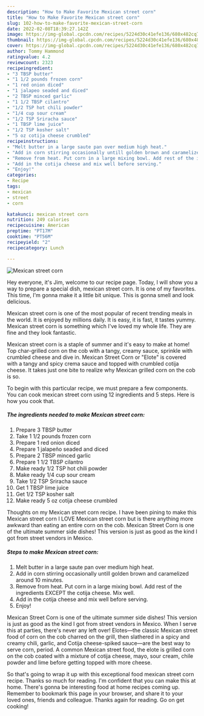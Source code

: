 ```yaml
---
description: "How to Make Favorite Mexican street corn"
title: "How to Make Favorite Mexican street corn"
slug: 102-how-to-make-favorite-mexican-street-corn
date: 2022-02-08T18:39:27.142Z
image: https://img-global.cpcdn.com/recipes/5224d30c41efe136/680x482cq70/mexican-street-corn-recipe-main-photo.jpg
thumbnail: https://img-global.cpcdn.com/recipes/5224d30c41efe136/680x482cq70/mexican-street-corn-recipe-main-photo.jpg
cover: https://img-global.cpcdn.com/recipes/5224d30c41efe136/680x482cq70/mexican-street-corn-recipe-main-photo.jpg
author: Tommy Hammond
ratingvalue: 4.2
reviewcount: 2323
recipeingredient:
- "3 TBSP butter"
- "1 1/2 pounds frozen corn"
- "1 red onion diced"
- "1 jalapeo seaded and diced"
- "2 TBSP minced garlic"
- "1 1/2 TBSP cilantro"
- "1/2 TSP hot chili powder"
- "1/4 cup sour cream"
- "1/2 TSP Sriracha sauce"
- "1 TBSP lime juice"
- "1/2 TSP kosher salt"
- "5 oz cotija cheese crumbled"
recipeinstructions:
- "Melt butter in a large saute pan over medium high heat."
- "Add in corn stirring occasionally untill golden brown and caramelized around 10 minutes."
- "Remove from heat. Put corn in a large mixing bowl. Add rest of the ingredients EXCEPT the cotija cheese. Mix well."
- "Add in the cotija cheese and mix well before serving."
- "Enjoy!"
categories:
- Recipe
tags:
- mexican
- street
- corn

katakunci: mexican street corn 
nutrition: 249 calories
recipecuisine: American
preptime: "PT17M"
cooktime: "PT56M"
recipeyield: "2"
recipecategory: Lunch

---
```



![Mexican street corn](https://img-global.cpcdn.com/recipes/5224d30c41efe136/680x482cq70/mexican-street-corn-recipe-main-photo.jpg)

Hey everyone, it's Jim, welcome to our recipe page. Today, I will show you a way to prepare a special dish, mexican street corn. It is one of my favorites. This time, I'm gonna make it a little bit unique. This is gonna smell and look delicious.

Mexican street corn is one of the most popular of recent trending meals in the world. It is enjoyed by millions daily. It is easy, it is fast, it tastes yummy. Mexican street corn is something which I've loved my whole life. They are fine and they look fantastic.

Mexican street corn is a staple of summer and it&#39;s easy to make at home! Top char-grilled corn on the cob with a tangy, creamy sauce, sprinkle with crumbled cheese and dive in. Mexican Street Corn or &#34;Elote&#34; is covered with a tangy and spicy crema sauce and topped with crumbled cotija cheese. It takes just one bite to realize why Mexican grilled corn on the cob is so.


To begin with this particular recipe, we must prepare a few components. You can cook mexican street corn using 12 ingredients and 5 steps. Here is how you cook that.

<!--inarticleads1-->

##### The ingredients needed to make Mexican street corn:

1. Prepare 3 TBSP butter
1. Take 1 1/2 pounds frozen corn
1. Prepare 1 red onion diced
1. Prepare 1 jalapeño seaded and diced
1. Prepare 2 TBSP minced garlic
1. Prepare 1 1/2 TBSP cilantro
1. Make ready 1/2 TSP hot chili powder
1. Make ready 1/4 cup sour cream
1. Take 1/2 TSP Sriracha sauce
1. Get 1 TBSP lime juice
1. Get 1/2 TSP kosher salt
1. Make ready 5 oz cotija cheese crumbled


Thoughts on my Mexican street corn recipe. I have been pining to make this Mexican street corn I LOVE Mexican street corn but is there anything more awkward than eating an entire corn on the cob. Mexican Street Corn is one of the ultimate summer side dishes! This version is just as good as the kind I got from street vendors in Mexico. 

<!--inarticleads2-->

##### Steps to make Mexican street corn:

1. Melt butter in a large saute pan over medium high heat.
1. Add in corn stirring occasionally untill golden brown and caramelized around 10 minutes.
1. Remove from heat. Put corn in a large mixing bowl. Add rest of the ingredients EXCEPT the cotija cheese. Mix well.
1. Add in the cotija cheese and mix well before serving.
1. Enjoy!


Mexican Street Corn is one of the ultimate summer side dishes! This version is just as good as the kind I got from street vendors in Mexico. When I serve this at parties, there&#39;s never any left over! Elotes—the classic Mexican street food of corn on the cob charred on the grill, then slathered in a spicy and creamy chili, garlic, and Cotija cheese-spiked sauce—are the best way to serve corn, period. A common Mexican street food, the elote is grilled corn on the cob coated with a mixture of cotija cheese, mayo, sour cream, chile powder and lime before getting topped with more cheese. 

So that's going to wrap it up with this exceptional food mexican street corn recipe. Thanks so much for reading. I'm confident that you can make this at home. There's gonna be interesting food at home recipes coming up. Remember to bookmark this page in your browser, and share it to your loved ones, friends and colleague. Thanks again for reading. Go on get cooking!
